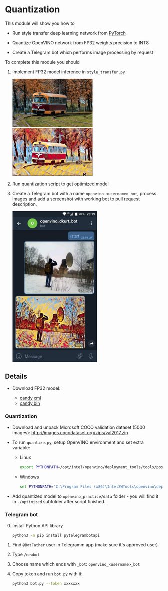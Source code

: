 # Quantization

This module will show you how to

* Run style transfer deep learning network from [PyTorch](https://github.com/pytorch/examples/tree/master/fast_neural_style)

* Quantize OpenVINO network from FP32 weights precision to INT8

* Create a Telegram bot which performs image processing by request

To complete this module you should

1. Implement FP32 model inference in `style_transfer.py`

    <img src="../../data/tram.jpg" width="256"> <img src="../../data/tram_candy.png" width="256">


2. Run quantization script to get optimized model

3. Create a Telegram bot with a name `openvino_<username>_bot`, process images and
add a screenshot with working bot to pull request description.


    <img src="../../data/telegram_bot.jpg" height="480">


## Details

* Download FP32 model:

  * [candy.xml](https://mega.nz/#!lNFWyagB!DPTHP8OKDDB9wcrshvQxcTSRAbyrgeUHKeVOYyiFss0)
  * [candy.bin](https://mega.nz/#!NMV02agL!APdG2lwOvEKy5oqMwMKpRJJxNPIGDY4hSm3hpY9kj7M)

### Quantization

* Download and unpack Microsoft COCO validation dataset (5000 images): http://images.cocodataset.org/zips/val2017.zip

* To run `quantize.py`, setup OpenVINO environment and set extra variable:

  * Linux

      ```bash
      export PYTHONPATH=/opt/intel/openvino/deployment_tools/tools/post_training_optimization_toolkit/:$PYTHONPATH
      ```

  * Windows

      ```bat
      set PYTHONPATH="C:\Program Files (x86)\IntelSWTools\openvino\deployment_tools\tools\post_training_optimization_toolkit";%PYTHONPATH%
      ```

* Add quantized model to `openvino_practice/data` folder - you will find it in `./optimized` subfolder after script finished.

### Telegram bot

0. Install Python API library

    ```bash
    python3 -m pip install pytelegrambotapi
    ```

1. Find `@BotFather` user in Telegramm app (make sure it's approved user)

2. Type `/newbot`

3. Choose name which ends with `_bot`: `openvino_<username>_bot`

4. Copy token and run `bot.py` with it:

    ```bash
    python3 bot.py --token xxxxxxx
    ```
